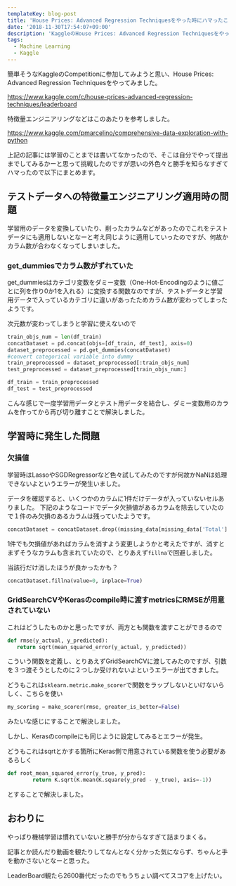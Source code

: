 ```yaml
---
templateKey: blog-post
title: 'House Prices: Advanced Regression Techniquesをやった時にハマったこと'
date: '2018-11-30T17:54:07+09:00'
description: 'KaggleのHouse Prices: Advanced Regression Techniquesをやった時にハマったことのメモです'
tags:
  - Machine Learning
  - Kaggle
---
```

簡単そうなKaggleのCompetitionに参加してみようと思い、House Prices: Advanced Regression Techniquesをやってみました。

<https://www.kaggle.com/c/house-prices-advanced-regression-techniques/leaderboard>

特徴量エンジニアリングなどはこのあたりを参考しました。

<https://www.kaggle.com/pmarcelino/comprehensive-data-exploration-with-python>

上記の記事には学習のことまでは書いてなかったので、そこは自分でやって提出までしてみるかーと思って挑戦したのですが思いの外色々と勝手を知らなすぎてハマったので以下にまとめます。

## テストデータへの特徴量エンジニアリング適用時の問題

学習用のデータを変換していたり、削ったカラムなどがあったのでこれをテストデータにも適用しないとなーと考え同じように適用していったのですが、何故かカラム数が合わなくなってしまいました。

### get_dummiesでカラム数がずれていた

get_dummiesはカテゴリ変数をダミー変数（One-Hot-Encodingのように値ごとに列を作り0か1を入れる）に変換する関数なのですが、テストデータと学習用データで入っているカテゴリに違いがあったためカラム数が変わってしまったようです。

次元数が変わってしまうと学習に使えないので

```python
train_objs_num = len(df_train) 
concatDataset = pd.concat(objs=[df_train, df_test], axis=0) 
dataset_preprocessed = pd.get_dummies(concatDataset) 
#convert categorical variable into dummy
train_preprocessed = dataset_preprocessed[:train_objs_num] 
test_preprocessed = dataset_preprocessed[train_objs_num:] 

df_train = train_preprocessed
df_test = test_preprocessed
```

こんな感じで一度学習用データとテスト用データを結合し、ダミー変数用のカラムを作ってから再び切り離すことで解決しました。

## 学習時に発生した問題

### 欠損値

学習時はLassoやSGDRegressorなど色々試してみたのですが何故かNaNは処理できないよというエラーが発生いました。

データを確認すると、いくつかのカラムに1件だけデータが入っていないセルありました。
下記のようなコードでデータ欠損値があるカラムを除去していたので１件のみ欠損のあるカラムは残っていたようです。

```python
concatDataset = concatDataset.drop((missing_data[missing_data['Total'] > 1]).index,1)
```

1件でも欠損値があればカラムを消すよう変更しようかと考えたですが、消すとまずそうなカラムも含まれていたので、とりあえず`fillna`で回避しました。

当該行だけ消したほうが良かったかも？

```python
concatDataset.fillna(value=0, inplace=True)
```

### GridSearchCVやKerasのcompile時に渡すmetricsにRMSEが用意されていない

これはどうしたものかと思ったですが、両方とも関数を渡すことができるので

```python
def rmse(y_actual, y_predicted):
   return sqrt(mean_squared_error(y_actual, y_predicted))
```

こういう関数を定義し、とりあえずGridSearchCVに渡してみたのですが、引数を３つ渡そうとしたのに２つしか受けれないよというエラーが出てきました。

どうもこれは`sklearn.metric.make_scorer`で関数をラップしないといけないらしく、こちらを使い

```python
my_scoring = make_scorer(rmse, greater_is_better=False)
```

みたいな感じにすることで解決しました。

しかし、Kerasのcompileにも同じように設定してみるとエラーが発生。

どうもこれはsqrtとかする箇所にKeras側で用意されている関数を使う必要があるらしく

```python
def root_mean_squared_error(y_true, y_pred):
        return K.sqrt(K.mean(K.square(y_pred - y_true), axis=-1)) 
```

とすることで解決しました。

## おわりに

やっぱり機械学習は慣れていないと勝手が分からなすぎて詰まりまくる。

記事とか読んだり動画を観たりしてなんとなく分かった気にならず、ちゃんと手を動かさないとなーと思った。

LeaderBoard観たら2600番代だったのでもうちょい調べてスコアを上げたい。
